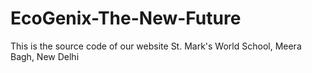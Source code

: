 # EcoGenix-The-New-Future
This is the source code of our website
St. Mark's World School, Meera Bagh, New Delhi

